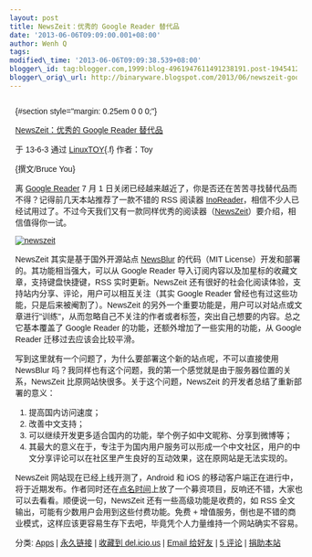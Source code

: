 ```yaml
--- 
layout: post 
title: NewsZeit：优秀的 Google Reader 替代品 
date: '2013-06-06T09:09:00.001+08:00' 
author: Wenh Q
tags:
modified\_time: '2013-06-06T09:09:38.539+08:00' 
blogger\_id: tag:blogger.com,1999:blog-4961947611491238191.post-1945412094679190234
blogger\_orig\_url: http://binaryware.blogspot.com/2013/06/newszeit-google-reader.html
---
```


<div
style="font-family: sans-serif; margin: 0px 10px; overflow: auto; width: 100%;">

 {#section style="margin: 0.25em 0 0 0;"}

<div>

[NewsZeit：优秀的 Google Reader
替代品](http://linuxtoy.org/archives/newszeit.html)

</div>

<div style="margin-bottom: 0.5em;">

于 13-6-3 通过 [LinuxTOY](http://linuxtoy.org/){.f} 作者：Toy

</div>



{撰文/Bruce You}

离 [Google Reader](https://www.google.com/reader/) 7 月 1
日关闭已经越来越近了，你是否还在苦苦寻找替代品而不得？记得前几天本站推荐了一款不错的
RSS 阅读器
[InoReader](http://linuxtoy.org/archives/inoreader.html)，相信不少人已经试用过了。不过今天我们又有一款同样优秀的阅读器（[NewsZeit](http://www.newszeit.com/)）要介绍，相信值得你一试。

[![newszeit](http://lt-file.b0.upaiyun.com/files/2013/06/newszeit-thumb.png)](http://lt-file.b0.upaiyun.com/files/2013/06/newszeit.png)

NewsZeit 其实是基于国外开源站点 [NewsBlur](http://www.newsblur.com/)
的代码（MIT License）开发和部署的。其功能相当强大，可以从 Google Reader
导入订阅内容以及加星标的收藏文章，支持键盘快捷键，RSS 实时更新。NewsZeit
还有很好的社会化阅读体验，支持站内分享、评论，用户可以相互关注（其实
Google Reader 曾经也有过这些功能，只是后来被阉割了）。NewsZeit
的另外一个重要功能是，用户可以对站点或文章进行"训练"，从而忽略自己不关注的作者或者标签，突出自己想要的内容。总之它基本覆盖了
Google Reader 的功能，还额外增加了一些实用的功能，从 Google Reader
迁移过去应该会比较平滑。

写到这里就有一个问题了，为什么要部署这个新的站点呢，不可以直接使用
NewsBlur
吗？我同样也有这个问题，我的第一个感觉就是由于服务器位置的关系，NewsZeit
比原网站快很多。关于这个问题，NewsZeit 的开发者总结了重新部署的意义：

1.  提高国内访问速度；
2.  改善中文支持；
3.  可以继续开发更多适合国内的功能，举个例子如中文昵称、分享到微博等；
4.  其最大的意义在于，专注于为国内用户服务可以形成一个中文社区，用户的中文分享评论可以在社区里产生良好的互动效果，这在原网站是无法实现的。

NewsZeit 网站现在已经上线开测了，Android 和 iOS
的移动客户端正在进行中，将于近期发布。作者同时还在[点名时间](http://www-1.demohour.com/projects/317516?u=1077538)上放了一个募资项目，反响还不错，大家也可以去看看。顺便说一句，NewsZeit
还有一些高级功能是收费的，如 RSS
全文输出，可能有少数用户会用到这些付费功能。免费 +
增值服务，倒也是不错的商业模式，这样应该更容易生存下去吧，毕竟凭个人力量维持一个网站确实不容易。

分类: [Apps](http://linuxtoy.org/category/apps "查看 Apps 中的全部文章")
| [永久链接](http://linuxtoy.org/archives/newszeit.html) | [收藏到
del.icio.us](http://delicious.com/save?url=http://linuxtoy.org/archives/newszeit.html&title=NewsZeit%EF%BC%9A%E4%BC%98%E7%A7%80%E7%9A%84%20Google%20Reader%20%E6%9B%BF%E4%BB%A3%E5%93%81)
| [Email
给好友](mailto:?Subject=Check+This+Out&body=I+think+you'll+like+this:+http://linuxtoy.org/archives/newszeit.html)
| [5 评论](http://linuxtoy.org/archives/newszeit.html#comments) |
[捐助本站](http://linuxtoy.org/faq/donate)

</div>




